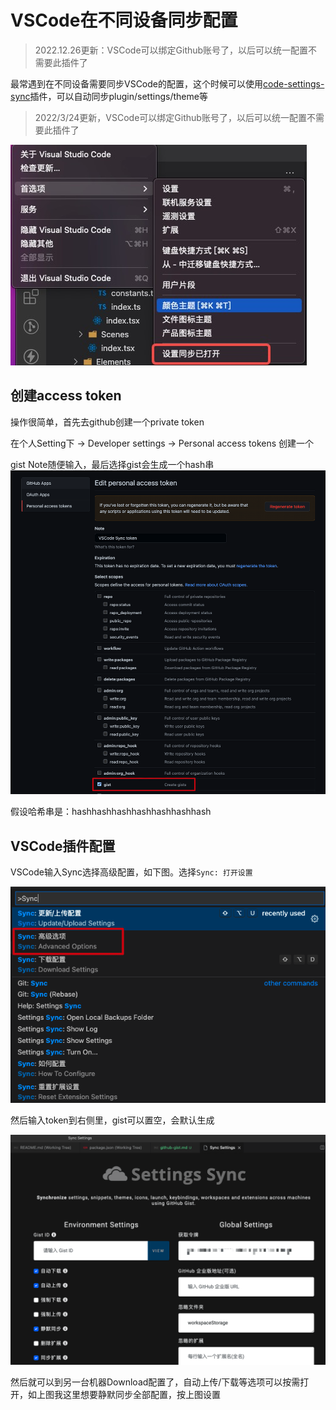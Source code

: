 # VSCode在不同设备同步配置

> 2022.12.26更新：VSCode可以绑定Github账号了，以后可以统一配置不需要此插件了

最常遇到在不同设备需要同步VSCode的配置，这个时候可以使用[code-settings-sync](https://marketplace.visualstudio.com/items?itemName=Shan.code-settings-sync)插件，可以自动同步plugin/settings/theme等

>  2022/3/24更新，VSCode可以绑定Github账号了，以后可以统一配置不需要此插件了

![](https://raw.githubusercontent.com/ManfredHu/manfredHu.github.io/master/images/ppl/gsz5KU.jpg)

## 创建access token
操作很简单，首先去github创建一个private token

在个人Setting下 -> Developer settings -> Personal access tokens 创建一个

gist Note随便输入，最后选择gist会生成一个hash串
![](https://raw.githubusercontent.com/ManfredHu/manfredHu.github.io/master/images/ppl/Asd75q.png)

假设哈希串是：hashhashhashhashhashhashhash

## VSCode插件配置

VSCode输入Sync选择高级配置，如下图。选择`Sync: 打开设置`

![](https://raw.githubusercontent.com/ManfredHu/manfredHu.github.io/master/images/ppl/x0pFCi.png)


然后输入token到右侧里，gist可以置空，会默认生成

![](https://raw.githubusercontent.com/ManfredHu/manfredHu.github.io/master/images/ppl/jV2MfH.png)

然后就可以到另一台机器Download配置了，自动上传/下载等选项可以按需打开，如上图我这里想要静默同步全部配置，按上图设置